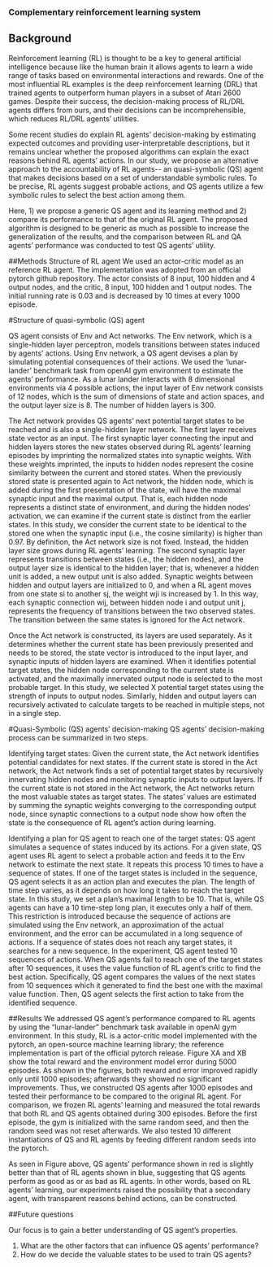 ### Complementary reinforcement learning system

## Background
Reinforcement learning (RL) is thought to be a key to general artificial intelligence because like the human brain it allows agents to learn a wide range of tasks based on environmental interactions and rewards. One of the most influential RL examples is the deep reinforcement learning (DRL) that trained agents to outperform human players in a subset of Atari 2600 games. Despite their success, the decision-making process of RL/DRL agents differs from ours, and their decisions can be incomprehensible, which reduces RL/DRL agents’ utilities. 

Some recent studies do explain RL agents’ decision-making by estimating expected outcomes and providing user-interpretable descriptions, but it remains unclear whether the proposed algorithms can explain the exact reasons behind RL agents’ actions. In our study, we propose an alternative approach to the accountability of RL agents-- an quasi-symbolic (QS) agent that makes decisions based on a set of understandable symbolic rules. To be precise, RL agents suggest probable actions, and QS agents utilize a few symbolic rules to select the best action among them.   

Here, 1) we propose a generic QS agent and its learning method and 2) compare its performance to that of the original RL agent. The proposed algorithm is designed to be generic as much as possible to increase the generalization of the results, and the comparison between RL and QA agents’ performance was conducted to test QS agents’ utility. 
     
##Methods
Structure of RL agent
We used an actor-critic model as an reference RL agent. The implementation was adopted from an official pytorch github repository. The actor consists of 8 input, 100 hidden and 4 output nodes, and the critic, 8 input, 100 hidden and 1 output nodes. The initial running rate is 0.03 and is decreased by 10 times at every 1000 episode. 

#Structure of quasi-symbolic (QS) agent

QS agent consists of Env and Act networks. The Env network, which is a single-hidden layer perceptron, models transitions between states induced by agents’ actions. Using Env network, a QS agent devises a plan by simulating potential consequences of their actions. We used the ‘lunar-lander’ benchmark task from openAI gym environment to estimate the agents’ performance. As a lunar lander interacts with 8 dimensional environments via 4 possible actions, the input layer of Env network consists of 12 nodes, which is the sum of dimensions of state and action spaces, and the output layer size is 8. The number of hidden layers is 300. 

The Act network provides QS agents’ next potential target states to be reached and is also a single-hidden layer network. The first layer receives state vector as an input. The first synaptic layer connecting the input and hidden layers stores the new states observed during RL agents’ learning episodes by imprinting the normalized states into synaptic weights. With these weights imprinted, the inputs to hidden nodes represent the cosine similarity between the current and stored states. When the previously stored state is presented again to Act network, the hidden node, which is added during the first presentation of the state, will have the maximal synaptic input and the maximal output. That is, each hidden node represents a distinct state of environment, and during the hidden nodes’ activation, we can examine if the current state is distinct from the earlier states. In this study, we consider the current state to be identical to the stored one when the synaptic input (i.e., the cosine similarity) is higher than 0.97. By definition, the Act network size is not fixed. Instead, the hidden layer size grows during RL agents’ learning. The second synaptic layer represents transitions between states (i.e., the hidden nodes), and the output layer size is identical to the hidden layer; that is, whenever a hidden unit is added, a new output unit is also added. Synaptic weights between hidden and output layers are initialized to 0, and when a RL agent moves from one state si to another sj, the weight wji is increased by 1. In this way, each synaptic connection wij, between hidden node i and output unit j, represents the frequency of transitions between the two observed states. The transition between the same states is ignored for the Act network.  

Once the Act network is constructed, its layers are used separately. As it determines whether the current state has been previously presented and needs to be stored, the state vector is introduced to the input layer, and synaptic inputs of hidden layers are examined. When it identifies potential target states, the hidden node corresponding to the current state is activated, and the maximally innervated output node is selected to the most probable target. In this study, we selected X potential target states using the strength of inputs to output nodes. Similarly, hidden and output layers can recursively activated to calculate targets to be reached in multiple steps, not in a single step. 

#Quasi-Symbolic (QS) agents’ decision-making
QS agents’ decision-making process can be summarized in two steps. 

Identifying target states: Given the current state, the Act network identifies potential candidates for next states. If the current state is stored in the Act network, the Act network finds a set of potential target states by recursively innervating hidden nodes and monitoring synaptic inputs to output layers. If the current state is not stored in the Act network, the Act networks return the most valuable states as target states. The states’ values are estimated by summing the synaptic weights converging to the corresponding output node, since synaptic connections to a output node show how often the state is the consequence of RL agent’s action during learning. 

Identifying a plan for QS agent to reach one of the target states: QS agent simulates a sequence of states induced by its actions. For a given state, QS agent uses RL agent to select a probable action and feeds it to the Env network to estimate the next state. It repeats this process 10 times to have a sequence of states. If one of the target states is included in the sequence, QS agent selects it as an action plan and executes the plan. The length of time step varies, as it depends on how long it takes to reach the target state. In this study, we set a plan’s maximal length to be 10. That is, while QS agents can have a 10 time-step long plan, it executes only a half of them. This restriction is introduced because the sequence of actions are simulated using the Env network, an approximation of the actual environment, and the error can be accumulated in a long sequence of actions. If a sequence of states does not reach any target states, it searches for a new sequence. In the experiment, QS agent tested 10 sequences of actions. When QS agents fail to reach one of the target states after 10 sequences, it uses the value function of RL agent’s critic to find the best action. Specifically, QS agent compares the values of the next states from 10 sequences which it generated to find the best one with the maximal value function. Then, QS agent selects the first action to take from the identified sequence.  

##Results
We addressed QS agent’s performance compared to RL agents by using the “lunar-lander” benchmark task available in openAI gym environment. In this study, RL is a actor-critic model implemented with the pytorch, an open-source machine learning library; the reference implementation is part of the official pytorch release. Figure XA and XB show the total reward and the environment model error during 5000 episodes. As shown in the figures, both reward and error improved rapidly only until 1000 episodes; afterwards they showed no significant improvements. Thus, we constructed QS agents after 1000 episodes and tested their performance to be compared to the original RL agent. For comparison, we frozen RL agents’ learning and measured the total rewards that both RL and QS agents obtained during 300 episodes. Before the first episode, the gym is initialized with the same random seed, and then the random seed was not reset afterwards. We also tested 10 different instantiations of QS and RL agents by feeding different random seeds into the pytorch. 

As seen in Figure above, QS agents’ performance shown in red is slightly better than that of RL agents shown in blue, suggesting that QS agents perform as good as or as bad as RL agents. In other words, based on RL agents’ learning, our experiments raised the possibility that a secondary agent, with transparent reasons behind actions, can be constructed.

##Future questions

Our focus is to gain a better understanding of QS agent’s properties. 
1. What are the other factors that can influence QS agents’ performance? 
2. How do we decide the valuable states to be used to train QS agents?

